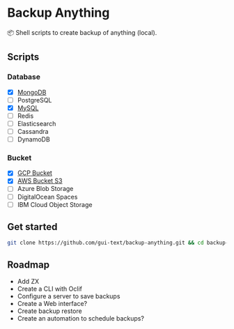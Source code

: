 # Backup Anything

📦 Shell scripts to create backup of anything (local).

## Scripts

### Database

- [x] [MongoDB](./atlas-mongodb/README.md)
- [ ] PostgreSQL
- [x] [MySQL](./mysql-database/README.md)
- [ ] Redis
- [ ] Elasticsearch
- [ ] Cassandra
- [ ] DynamoDB

### Bucket

- [x] [GCP Bucket](gcp-bucket/README.md)
- [x] [AWS Bucket S3](aws-bucket/README.md)
- [ ] Azure Blob Storage
- [ ] DigitalOcean Spaces
- [ ] IBM Cloud Object Storage

## Get started

```bash
git clone https://github.com/gui-text/backup-anything.git && cd backup-anything
```

## Roadmap

- Add ZX
- Create a CLI with Oclif
- Configure a server to save backups
- Create a Web interface?
- Create backup restore
- Create an automation to schedule backups?
